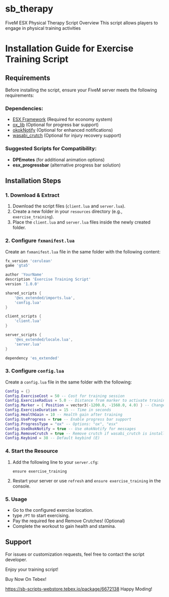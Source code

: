 # sb_therapy
FiveM ESX Physical Therapy Script Overview This script allows players to engage in physical training activities

# Installation Guide for Exercise Training Script

## Requirements

Before installing the script, ensure your FiveM server meets the following requirements:

### Dependencies:

- [ESX Framework](https://github.com/esx-framework/esx_core) (Required for economy system)
- [ox\_lib](https://github.com/overextended/ox_lib) (Optional for progress bar support)
- [okokNotify](https://github.com/okok-projects/okokNotify) (Optional for enhanced notifications)
- [wasabi\_crutch](https://github.com/wasabi-scripts/wasabi_crutch) (Optional for injury recovery support)

### Suggested Scripts for Compatibility:

- **DPEmotes** (for additional animation options)
- **esx\_progressbar** (alternative progress bar solution)

## Installation Steps

### 1. Download & Extract

1. Download the script files (`client.lua` and `server.lua`).
2. Create a new folder in your `resources` directory (e.g., `exercise_training`).
3. Place the `client.lua` and `server.lua` files inside the newly created folder.

### 2. Configure `fxmanifest.lua`

Create an `fxmanifest.lua` file in the same folder with the following content:

```lua
fx_version 'cerulean'
game 'gta5'

author 'YourName'
description 'Exercise Training Script'
version '1.0.0'

shared_scripts {
    '@es_extended/imports.lua',
    'config.lua'
}

client_scripts {
    'client.lua'
}

server_scripts {
    '@es_extended/locale.lua',
    'server.lua'
}

dependency 'es_extended'
```

### 3. Configure `config.lua`

Create a `config.lua` file in the same folder with the following:

```lua
Config = {}
Config.ExerciseCost = 50 -- Cost for training session
Config.ExerciseRadius = 5.0 -- Distance from marker to activate training
Config.Marker = { Position = vector3(-1200.0, -1560.0, 4.0) } -- Change to desired location
Config.ExerciseDuration = 15 -- Time in seconds
Config.HealthGain = 10 -- Health gain after training
Config.UseProgress = true -- Enable progress bar support
Config.ProgressType = "ox" -- Options: "ox", "esx"
Config.UseOkokNotify = true -- Use okokNotify for messages
Config.RemoveCrutch = true -- Remove crutch if wasabi_crutch is installed
Config.Keybind = 38 -- Default keybind (E)
```

### 4. Start the Resource

1. Add the following line to your `server.cfg`:
   ```
   ensure exercise_training
   ```
2. Restart your server or use `refresh` and `ensure exercise_training` in the console.

### 5. Usage

- Go to the configured exercise location.
- type `/PT` to start exercising.
- Pay the required fee and Remove Crutches! (Optional)
- Complete the workout to gain health and stamina.

## Support

For issues or customization requests, feel free to contact the script developer.

Enjoy your training script!

Buy Now On Tebex!

https://sb-scripts-webstore.tebex.io/package/6672138 Happy Moding!


